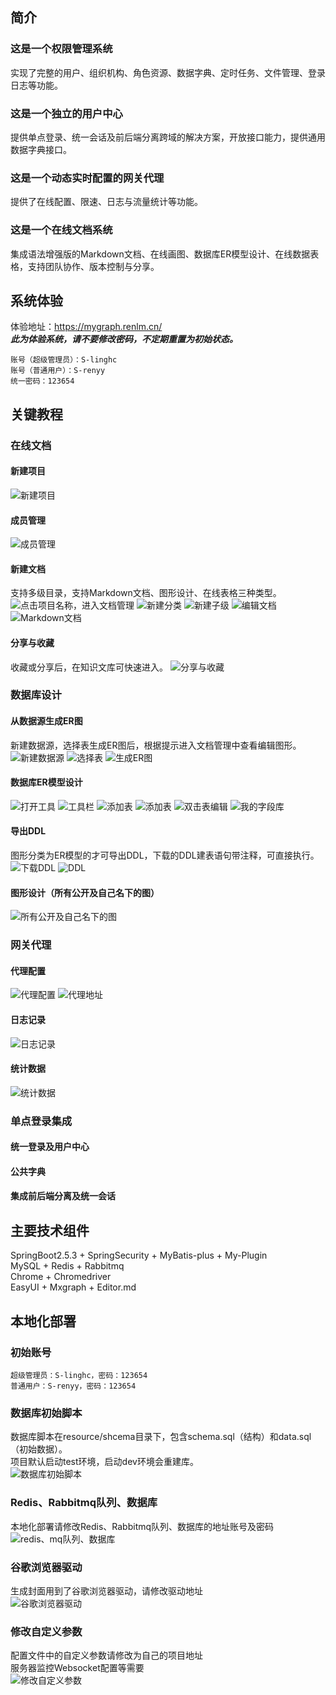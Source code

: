 ## 简介
### 这是一个权限管理系统
实现了完整的用户、组织机构、角色资源、数据字典、定时任务、文件管理、登录日志等功能。  

### 这是一个独立的用户中心
提供单点登录、统一会话及前后端分离跨域的解决方案，开放接口能力，提供通用数据字典接口。  

### 这是一个动态实时配置的网关代理
提供了在线配置、限速、日志与流量统计等功能。  

### 这是一个在线文档系统
集成语法增强版的Markdown文档、在线画图、数据库ER模型设计、在线数据表格，支持团队协作、版本控制与分享。  

## 系统体验
体验地址：<a href="https://mygraph.renlm.cn/" target="_blank">https://<span></span>mygraph.renlm.cn/</a>  
***此为体验系统，请不要修改密码，不定期重置为初始状态。***  
```
账号（超级管理员）：S-linghc  
账号（普通用户）：S-renyy  
统一密码：123654  
```

## 关键教程
### 在线文档
#### 新建项目
![新建项目](https://renlm.cn/images/demo/201.png "新建项目")

#### 成员管理
![成员管理](https://renlm.cn/images/demo/202.png "成员管理")

#### 新建文档
支持多级目录，支持Markdown文档、图形设计、在线表格三种类型。
![点击项目名称，进入文档管理](https://renlm.cn/images/demo/210.png "点击项目名称，进入文档管理")
![新建分类](https://renlm.cn/images/demo/211.png "新建分类")
![新建子级](https://renlm.cn/images/demo/212.png "新建子级")
![编辑文档](https://renlm.cn/images/demo/213.png "编辑文档")
![Markdown文档](https://renlm.cn/images/demo/214.png "Markdown文档")

#### 分享与收藏
收藏或分享后，在知识文库可快速进入。
![分享与收藏](https://renlm.cn/images/demo/215.png "分享与收藏")

### 数据库设计
#### 从数据源生成ER图
新建数据源，选择表生成ER图后，根据提示进入文档管理中查看编辑图形。
![新建数据源](https://renlm.cn/images/demo/301.png "新建数据源")
![选择表](https://renlm.cn/images/demo/302.png "选择表")
![生成ER图](https://renlm.cn/images/demo/303.png "生成ER图")

#### 数据库ER模型设计
![打开工具](https://renlm.cn/images/demo/304.png "打开工具")
![工具栏](https://renlm.cn/images/demo/305.png "工具栏")
![添加表](https://renlm.cn/images/demo/306.png "添加表")
![添加表](https://renlm.cn/images/demo/307.png "添加表")
![双击表编辑](https://renlm.cn/images/demo/308.png "双击表编辑")
![我的字段库](https://renlm.cn/images/demo/309.png "我的字段库")

#### 导出DDL
图形分类为ER模型的才可导出DDL，下载的DDL建表语句带注释，可直接执行。
![下载DDL](https://renlm.cn/images/demo/310.png "下载DDL")
![DDL](https://renlm.cn/images/demo/311.png "DDL")

#### 图形设计（所有公开及自己名下的图）
![所有公开及自己名下的图](https://renlm.cn/images/demo/312.png "所有公开及自己名下的图")

### 网关代理
#### 代理配置
![代理配置](https://renlm.cn/images/demo/401.png "代理配置")
![代理地址](https://renlm.cn/images/demo/402.png "代理地址")

#### 日志记录
![日志记录](https://renlm.cn/images/demo/403.png "日志记录")

#### 统计数据
![统计数据](https://renlm.cn/images/demo/404.png "统计数据")

### 单点登录集成
#### 统一登录及用户中心

#### 公共字典

#### 集成前后端分离及统一会话

## 主要技术组件
SpringBoot2.5.3 + SpringSecurity + MyBatis-plus + My-Plugin  
MySQL + Redis + Rabbitmq  
Chrome + Chromedriver  
EasyUI + Mxgraph + Editor.md  

## 本地化部署
### 初始账号
```
超级管理员：S-linghc，密码：123654
普通用户：S-renyy，密码：123654
```
### 数据库初始脚本
数据库脚本在resource/shcema目录下，包含schema.sql（结构）和data.sql（初始数据）。  
项目默认启动test环境，启动dev环境会重建库。  
![数据库初始脚本](https://renlm.cn/images/demo/100.png "数据库初始脚本")
### Redis、Rabbitmq队列、数据库
本地化部署请修改Redis、Rabbitmq队列、数据库的地址账号及密码  
![redis、mq队列、数据库](https://renlm.cn/images/demo/101.png "redis、mq队列、数据库")
### 谷歌浏览器驱动
生成封面用到了谷歌浏览器驱动，请修改驱动地址  
![谷歌浏览器驱动](https://renlm.cn/images/demo/102.png "谷歌浏览器驱动")
### 修改自定义参数
配置文件中的自定义参数请修改为自己的项目地址  
服务器监控Websocket配置等需要  
![修改自定义参数](https://renlm.cn/images/demo/103.png "修改自定义参数")